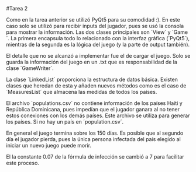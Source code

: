 #Tarea 2

Como en la tarea anterior se utilizó PyQt5 para su comodidad :). En este caso solo se utilizó para recibir inputs del jugador, pues se usó la consola para mostrar la información. Las dos clases principales son ´View´ y ´Game´. La primera encapsula todo lo relacionado con la interfaz gráfica (´PyQt5´), mientras de la segunda es la lógica del juego (y la parte de output también).

El detalle que no se alcanzó a implementar fue el de cargar el juego. Solo se guarda la información del juego en un .txt que es responsabilidad de la clase ´GameWriter´.

La clase ´LinkedList´ proporciona la estructura de datos básica. Existen clases que heredan de esta y añaden nuevos métodos como es el caso de ´MeasuresList´ que almacena las medidas de todos los países.

El archivo ´populations.csv´ no contiene información de los países Haiti y República Dominicana, pues impedían que el jugador ganara al no tener estos conexiones con los demás países. Este archivo se utiliza para generar los países. Si no hay un país en ´population.csv´.

En general el juego termina sobre los 150 días. Es posible que al segundo día el jugador pierda, pues la única persona infectada del país elegido al iniciar un nuevo juego puede morir.

El la constante 0.07 de la fórmula de infección se cambió a 7 para facilitar este proceso.
